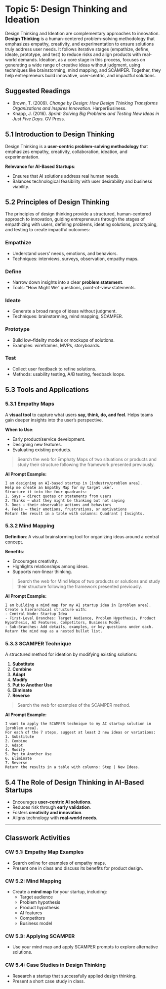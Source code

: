 # Topic 5: Design Thinking and Ideation
Design Thinking and Ideation are complementary approaches to innovation. **Design Thinking** is a human-centered problem-solving methodology that emphasizes empathy, creativity, and experimentation to ensure solutions truly address user needs. It follows iterative stages (empathize, define, ideate, prototype, and test) to reduce risks and align products with real-world demands. Ideation, as a core stage in this process, focuses on generating a wide range of creative ideas without judgment, using techniques like brainstorming, mind mapping, and SCAMPER. Together, they help entrepreneurs build innovative, user-centric, and impactful solutions.

## Suggested Readings
- Brown, T. (2009). *Change by Design: How Design Thinking Transforms Organizations and Inspires Innovation.* HarperBusiness.  
- Knapp, J. (2016). *Sprint: Solving Big Problems and Testing New Ideas in Just Five Days.* GV Press.  

## 5.1 Introduction to Design Thinking
Design Thinking is a **user-centric problem-solving methodology** that emphasizes empathy, creativity, collaboration, ideation, and experimentation.  

**Relevance for AI-Based Startups**:  
- Ensures that AI solutions address real human needs.  
- Balances technological feasibility with user desirability and business viability.  

## 5.2 Principles of Design Thinking
The principles of design thinking provide a structured, human-centered approach to innovation, guiding entrepreneurs through the stages of empathizing with users, defining problems, ideating solutions, prototyping, and testing to create impactful outcomes:

### Empathize
- Understand users’ needs, emotions, and behaviors.  
- Techniques: interviews, surveys, observation, empathy maps.  

### Define
- Narrow down insights into a clear **problem statement**.  
- Tools: “How Might We” questions, point-of-view statements.  

### Ideate
- Generate a broad range of ideas without judgment.  
- Techniques: brainstorming, mind mapping, SCAMPER.  

### Prototype
- Build low-fidelity models or mockups of solutions.  
- Examples: wireframes, MVPs, storyboards.  

### Test
- Collect user feedback to refine solutions.  
- Methods: usability testing, A/B testing, feedback loops.  

## 5.3 Tools and Applications

### 5.3.1 Empathy Maps
A **visual tool** to capture what users **say, think, do, and feel**. Helps teams gain deeper insights into the user’s perspective.

**When to Use**:  
- Early product/service development.  
- Designing new features.  
- Evaluating existing products.  

> Search the web for Emphaty Maps of two situations or products and study their structure following the framework presented previously.

**AI Prompt Example:**
```
I am designing an AI-based startup in [industry/problem area].  
Help me create an Empathy Map for my target user.  
Structure it into the four quadrants:  
1. Says – direct quotes or statements from users  
2. Thinks – what they might be thinking but not saying  
3. Does – their observable actions and behaviors  
4. Feels – their emotions, frustrations, or motivations  
Return the result in a table with columns: Quadrant | Insights.
```

### 5.3.2 Mind Mapping
**Definition**: A visual brainstorming tool for organizing ideas around a central concept.  

**Benefits**:  
- Encourages creativity.  
- Highlights relationships among ideas.  
- Supports non-linear thinking.  

> Search the web for Mind Maps of two products or solutions and study their structure following the framework presented previously.

**AI Prompt Example:**
```
I am building a mind map for my AI startup idea in [problem area].  
Create a hierarchical structure with:  
- Central Node: Startup Idea  
- First-Level Branches: Target Audience, Problem Hypothesis, Product Hypothesis, AI Features, Competitors, Business Model  
- Sub-Branches: Add details, examples, or key questions under each.  
Return the mind map as a nested bullet list.
```

### 5.3.3 SCAMPER Technique
A structured method for ideation by modifying existing solutions:  
1. **Substitute**  
2. **Combine**  
3. **Adapt**  
4. **Modify**  
5. **Put to Another Use**  
6. **Eliminate**  
7. **Reverse**  

> Search the web for examples of the SCAMPER method.

**AI Prompt Example:**
```
I want to apply the SCAMPER technique to my AI startup solution in [problem area].  
For each of the 7 steps, suggest at least 2 new ideas or variations:  
1. Substitute  
2. Combine  
3. Adapt  
4. Modify  
5. Put to Another Use  
6. Eliminate  
7. Reverse  
Return the results in a table with columns: Step | New Ideas.
```

## 5.4 The Role of Design Thinking in AI-Based Startups
- Encourages **user-centric AI solutions**.  
- Reduces risk through **early validation**.  
- Fosters **creativity and innovation**.  
- Aligns technology with **real-world needs**.  

---

## Classwork Activities

### CW 5.1: Empathy Map Examples
- Search online for examples of empathy maps.  
- Present one in class and discuss its benefits for product design.  

### CW 5.2: Mind Mapping
- Create a **mind map** for your startup, including:  
  - Target audience  
  - Problem hypothesis  
  - Product hypothesis  
  - AI features  
  - Competitors  
  - Business model  

### CW 5.3: Applying SCAMPER
- Use your mind map and apply SCAMPER prompts to explore alternative solutions.  

### CW 5.4: Case Studies in Design Thinking
- Research a startup that successfully applied design thinking.  
- Present a short case study in class.  

